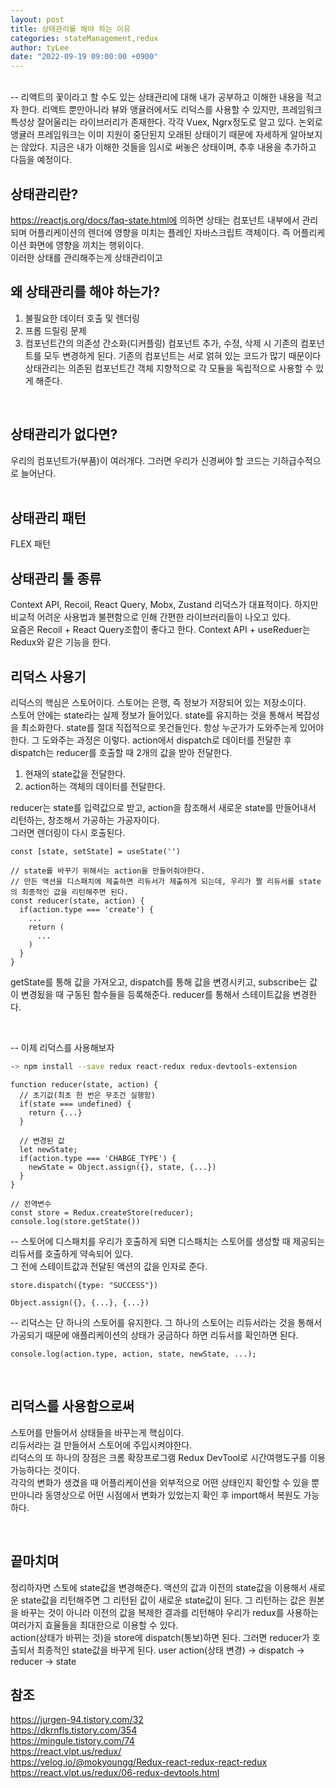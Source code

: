```yaml
---
layout: post
title: 상태관리를 해야 하는 이유
categories: stateManagement,redux
author: tyLee
date: "2022-09-19 09:00:00 +0900"
---
```


<br>
-- 리액트의 꽃이라고 할 수도 있는 상태관리에 대해 내가 공부하고 이해한 내용을 적고자 한다.   
리액트 뿐만아니라 뷰와 앵귤러에서도 리덕스를 사용할 수 있지만, 프레임워크 특성상 잘어울리는 라이브러리가 존재한다. 각각 Vuex, Ngrx정도로 알고 있다.
논외로 앵귤러 프레임워크는 이미 지원이 중단된지 오래된 상태이기 때문에 자세하게 알아보지는 않았다.  
지금은 내가 이해한 것들을 임시로 써놓은 상태이며, 추후 내용을 추가하고 다듬을 예정이다.
<br>

## 상태관리란?
https://reactjs.org/docs/faq-state.html에 의하면 
상태는 컴포넌트 내부에서 관리되며 어플리케이션의 렌더에 영향을 미치는 플레인 자바스크립트 객체이다. 즉 어플리케이션 화면에 영향을 끼치는 행위이다.   
이러한 상태를 관리해주는게 상태관리이고 
<br>

## 왜 상태관리를 해야 하는가?
1. 불필요한 데이터 호출 및 렌더링
2. 프롭 드릴링 문제
3. 컴포넌트간의 의존성 간소화(디커플링)
컴포넌트 추가, 수정, 삭제 시 기존의 컴포넌트를 모두 변경하게 된다. 기존의 컴포넌트는 서로 얽혀 있는 코드가 많기 때문이다  
상태관리는 의존된 컴포넌트간 객체 지향적으로 각 모듈을 독립적으로 사용할 수 있게 해준다.

<br>

## 상태관리가 없다면?
우리의 컴포넌트가(부품)이 여러개다. 그러면 우리가 신경써야 할 코드는 기하급수적으로 늘어난다.   
<br>

## 상태관리 패턴
FLEX 패턴
<br>

## 상태관리 툴 종류
Context API, Recoil, React Query, Mobx, Zustand
리덕스가 대표적이다. 하지만 비교적 어려운 사용법과 불편함으로 인해 간편한 라이브러리들이 나오고 있다.   
요즘은 Recoil + React Query조합이 좋다고 한다.
Context API + useReduer는 Redux와 같은 기능을 한다.
<br>

## 리덕스 사용기
리덕스의 핵심은 스토어이다. 스토어는 은행, 즉 정보가 저장되어 있는 저장소이다.   
스토어 안에는 state라는 실제 정보가 들어있다. state를 유지하는 것을 통해서 복잡성을 최소화한다. 
state를 절대 직접적으로 못건들인다. 항상 누군가가 도와주는게 있어야한다. 그 도와주는 과정은 이렇다.
action에서 dispatch로 데이터를 전달한 후 dispatch는 reducer를 호출할 때 2개의 값을 받아 전달한다.

1. 현재의 state값을 전달한다.
2. action하는 객체의 데이터를 전달한다.

reducer는 state를 입력값으로 받고, action을 참조해서 새로운 state를 만들어내서 리턴하는, 창조해서 가공하는 가공자이다.   
그러면 렌더링이 다시 호출된다. 

 
```tsx
const [state, setState] = useState('')

// state를 바꾸기 위해서는 action을 만들어줘야한다.
// 만든 액션을 디스패치에 제출하면 리듀서가 제출하게 되는데, 우리가 짤 리듀서를 state의 최종적인 값을 리턴해주면 된다.
const reducer(state, action) {
  if(action.type === 'create') {
    ...
    return (
      ...
    )
  }
}   
```

getState를 통해 값을 가져오고,
dispatch를 통해 값을 변경시키고,
subscribe는 값이 변경됬을 때 구동된 함수들을 등록해준다.
reducer를 통해서 스테이트값을 변경한다.

<br>

-- 이제 리덕스를 사용해보자
```bash
-> npm install --save redux react-redux redux-devtools-extension
```

```tsx
function reducer(state, action) {
  // 초기값(최초 한 번은 무조건 실행함)
  if(state === undefined) {
    return {...}
  }

  // 변경된 값
  let newState;
  if(action.type === 'CHABGE_TYPE') {
    newState = Object.assign({}, state, {...})
  }
}
 
// 전역변수
const store = Redux.createStore(reducer);
console.log(store.getState())

```

-- 스토어에 디스패치를 우리가 호출하게 되면 디스패치는 스토어를 생성할 때 제공되는 리듀서를 호출하게 약속되어 있다.   
그 전에 스테이트값과 전달된 액션의 값을 인자로 준다.
```tsx
store.dispatch({type: "SUCCESS"})

Object.assign({}, {...}, {...})
```

-- 리덕스는 단 하나의 스토어를 유지한다. 그 하나의 스토어는 리듀서라는 것을 통해서 가공되기 때문에 애플리케이션의 상태가 궁금하다 하면 리듀서를 확인하면 된다.
```tsx
console.log(action.type, action, state, newState, ...);
```
<br>

## 리덕스를 사용함으로써
스토어를 만들어서 상태들을 바꾸는게 핵심이다.   
리듀서라는 걸 만들어서 스토어에 주입시켜야한다.   
리덕스의 또 하나의 장점은 크롬 확장프로그램 Redux DevTool로 시간여행도구를 이용가능하다는 것이다.   
각각의 변화가 생겼을 때 어플리케이션을 외부적으로 어떤 상태인지 확인할 수 있을 뿐만아니라 동영상으로 어떤 시점에서 변화가 있었는지 확인 후 import해서 복원도 가능하다.

<br>

## 끝마치며
정리하자면 스토에 state값을 변경해준다. 액션의 값과 이전의 state값을 이용해서 새로운 state값을 리턴해주면 그 리턴된 값이 새로운 state값이 된다. 그 리턴하는 값은 원본을 바꾸는 것이 아니라 이전의 값을 복제한 결과를 리턴해야 우리가 redux를 사용하는 여러가지 효율들을 최대한으로 이용할 수 있다.   
action(상태가 바뀌는 것)을 store에 dispatch(통보)하면 된다. 그러면 reducer가 호출되서 최종적인 state값을 바꾸게 된다.
user action(상태 변경) -> dispatch -> reducer -> state
## 참조
https://jurgen-94.tistory.com/32  
https://dkrnfls.tistory.com/354  
https://mingule.tistory.com/74  
https://react.vlpt.us/redux/  
https://velog.io/@mokyoungg/Redux-react-redux-react-redux  
https://react.vlpt.us/redux/06-redux-devtools.html